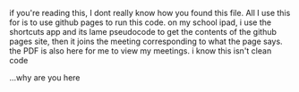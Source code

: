 if you're reading this, I dont really know how you found this file. All I use this for is to use github pages to run this code. on my school ipad, i use the shortcuts app and its lame pseudocode to get the contents of the github pages site, then it joins the meeting corresponding to what the page says. the PDF is also here for me to view my meetings. i know this isn't clean code



...why are you here
